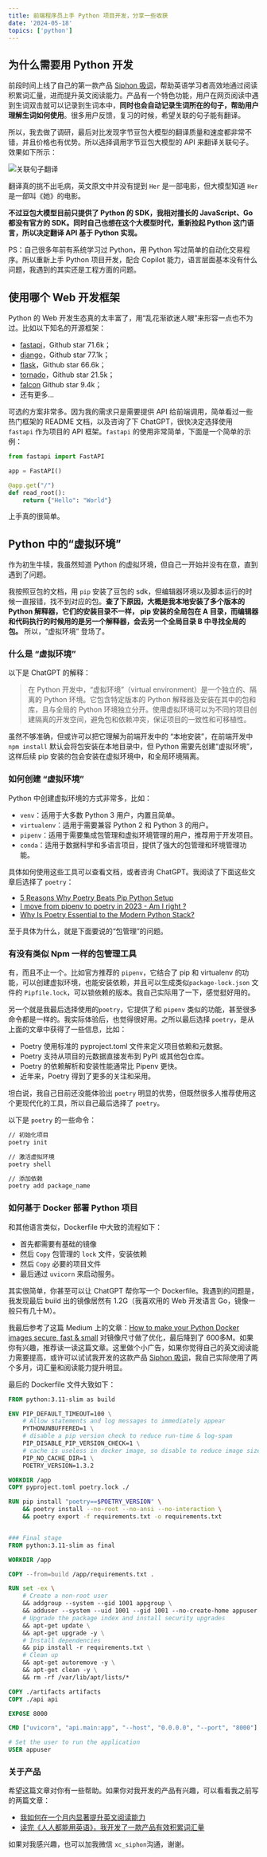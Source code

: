 ```yaml
---
title: 前端程序员上手 Python 项目开发，分享一些收获
date: '2024-05-18'
topics: ['python']
---
```


## 为什么需要用 Python 开发

前段时间上线了自己的第一款产品 [Siphon 吸词](https://siphon.ink)，帮助英语学习者高效地通过阅读积累词汇量，进而提升英文阅读能力。产品有一个特色功能，用户在网页阅读中遇到生词双击就可以记录到生词本中，**同时也会自动记录生词所在的句子，帮助用户理解生词如何使用**。很多用户反馈，复习的时候，希望关联的句子能有翻译。

所以，我去做了调研，最后对比发现字节豆包大模型的翻译质量和速度都非常不错，并且价格也有优势。所以选择调用字节豆包大模型的 API 来翻译关联句子。效果如下所示：

![关联句子翻译](https://blog-1258648987.cos.ap-shanghai.myqcloud.com/siphon/help/member-st.png)

翻译真的挑不出毛病，英文原文中并没有提到 `Her` 是一部电影，但大模型知道 `Her` 是一部叫《她》的电影。

**不过豆包大模型目前只提供了 Python 的 SDK，我相对擅长的 JavaScript、Go 都没有官方的 SDK。同时自己也想在这个大模型时代，重新捡起 Python 这门语言，所以决定翻译 API 基于 Python 实现。**

PS：自己很多年前有系统学习过 Python，用 Python 写过简单的自动化交易程序。所以重新上手 Python 项目开发，配合 Copilot 能力，语言层面基本没有什么问题，我遇到的其实还是工程方面的问题。

## 使用哪个 Web 开发框架

Python 的 Web 开发生态真的太丰富了，用“乱花渐欲迷人眼”来形容一点也不为过。比如以下知名的开源框架：

- [fastapi](https://github.com/tiangolo/fastapi)，Github star 71.6k；
- [django](https://github.com/django/django)，Github star 77.1k；
- [flask](https://github.com/pallets/flask)，Github star 66.6k；
- [tornado](https://github.com/tornadoweb/tornado)，Github star 21.5k；
- [falcon](https://github.com/falconry/falcon) Github star 9.4k；
- 还有更多...

可选的方案非常多。因为我的需求只是需要提供 API 给前端调用，简单看过一些热门框架的 README 文档，以及咨询了下 ChatGPT，很快决定选择使用 `fastapi` 作为项目的 API 框架。`fastapi` 的使用非常简单，下面是一个简单的示例：

```python
from fastapi import FastAPI

app = FastAPI()

@app.get("/")
def read_root():
    return {"Hello": "World"}
```

上手真的很简单。

## Python 中的“虚拟环境”

作为初生牛犊，我虽然知道 Python 的虚拟环境，但自己一开始并没有在意，直到遇到了问题。

我按照豆包的文档，用 `pip` 安装了豆包的 sdk，但编辑器环境以及脚本运行的时候一直报错，找不到对应的包。**查了下原因，大概是我本地安装了多个版本的 Python 解释器，它们的安装目录不一样， pip 安装的全局包在 A 目录，而编辑器和代码执行的时候用的是另一个解释器，会去另一个全局目录 B 中寻找全局的包。** 所以，“虚拟环境” 登场了。

### 什么是 “虚拟环境”

以下是 ChatGPT 的解释：

> 在 Python 开发中，“虚拟环境”（virtual environment）是一个独立的、隔离的 Python 环境。它包含特定版本的 Python 解释器及安装在其中的包和库，且与全局的 Python 环境独立分开。使用虚拟环境可以为不同的项目创建隔离的开发空间，避免包和依赖冲突，保证项目的一致性和可移植性。

虽然不够准确，但或许可以把它理解为前端开发中的 “本地安装”，在前端开发中 `npm install` 默认会将包安装在本地目录中，但 Python 需要先创建“虚拟环境”，这样后续 pip 安装的包会安装在虚拟环境中，和全局环境隔离。

### 如何创建 “虚拟环境”

Python 中创建虚拟环境的方式非常多，比如：

- `venv`：适用于大多数 Python 3 用户，内置且简单。
- `virtualenv`：适用于需要兼容 Python 2 和 Python 3 的用户。
- `pipenv`：适用于需要集成包管理和虚拟环境管理的用户，推荐用于开发项目。
- `conda`：适用于数据科学和多语言项目，提供了强大的包管理和环境管理功能。

具体如何使用这些工具可以查看文档，或者咨询 ChatGPT。我阅读了下面这些文章后选择了 `poetry`：

- [5 Reasons Why Poetry Beats Pip Python Setup](https://betterprogramming.pub/5-reasons-why-poetry-beats-pip-python-setup-6f6bd3488a04)
- [I move from pipenv to poetry in 2023 - Am I right ?](https://dev.to/farcellier/i-migrate-to-poetry-in-2023-am-i-right--115)
- [Why Is Poetry Essential to the Modern Python Stack?](https://andrewbrookins.com/python/why-poetry/)

至于具体为什么，就是下面要说的“包管理”的问题。

### 有没有类似 Npm 一样的包管理工具

有，而且不止一个。比如官方推荐的 `pipenv`，它结合了 pip 和 virtualenv 的功能，可以创建虚拟环境，也能安装依赖，并且可以生成类似`package-lock.json` 文件的 `Pipfile.lock`，可以锁依赖的版本。我自己实际用了一下，感觉挺好用的。

另一个就是我最后选择使用的`poetry`，它提供了和 `pipenv` 类似的功能，甚至很多命令都是一样的。我实际体验后，也觉得很好用。之所以最后选择 `poetry`，是从上面的文章中获得了一些信息，比如：

- Poetry 使用标准的 pyproject.toml 文件来定义项目依赖和元数据。
- Poetry 支持从项目的元数据直接发布到 PyPI 或其他包仓库。
- Poetry 的依赖解析和安装性能通常比 Pipenv 更快。
- 近年来，Poetry 得到了更多的关注和采用。

坦白说，我自己目前还没能体验出 `poetry` 明显的优势，但既然很多人推荐使用这个更现代化的工具，所以自己最后选择了 `poetry`。

以下是 `poetry` 的一些命令：

```bash
// 初始化项目
poetry init

// 激活虚拟环境
poetry shell

// 添加依赖
poetry add package_name
```

### 如何基于 Docker 部署 Python 项目

和其他语言类似，Dockerfile 中大致的流程如下：

- 首先都需要有基础的镜像
- 然后 `Copy` 包管理的 `lock` 文件，安装依赖
- 然后 `Copy` 必要的项目文件
- 最后通过 `uvicorn` 来启动服务。

其实很简单，你甚至可以让 ChatGPT 帮你写一个 Dockerfile。我遇到的问题是，我发现最后 build 出的镜像居然有 1.2G（我喜欢用的 Web 开发语言 Go，镜像一般只有几十M）。

我最后参考了这篇 Medium 上的文章：[How to make your Python Docker images secure, fast & small](https://medium.com/vantageai/how-to-make-your-python-docker-images-secure-fast-small-b3a6870373a0) 对镜像尺寸做了优化，最后降到了 600多M。如果你有兴趣，推荐读一读这篇文章。这里做个小广告，如果你觉得自己的英文阅读能力需要提高，或许可以试试我开发的这款产品 [Siphon 吸词](https://siphon.ink)，我自己实际使用了两个多月，词汇量和阅读能力提升明显。

最后的 Dockerfile 文件大致如下：

``` Dockerfile
FROM python:3.11-slim as build

ENV PIP_DEFAULT_TIMEOUT=100 \
    # Allow statements and log messages to immediately appear
    PYTHONUNBUFFERED=1 \
    # disable a pip version check to reduce run-time & log-spam
    PIP_DISABLE_PIP_VERSION_CHECK=1 \
    # cache is useless in docker image, so disable to reduce image size
    PIP_NO_CACHE_DIR=1 \
    POETRY_VERSION=1.3.2

WORKDIR /app
COPY pyproject.toml poetry.lock ./

RUN pip install "poetry==$POETRY_VERSION" \
    && poetry install --no-root --no-ansi --no-interaction \
    && poetry export -f requirements.txt -o requirements.txt


### Final stage
FROM python:3.11-slim as final

WORKDIR /app

COPY --from=build /app/requirements.txt .

RUN set -ex \
    # Create a non-root user
    && addgroup --system --gid 1001 appgroup \
    && adduser --system --uid 1001 --gid 1001 --no-create-home appuser \
    # Upgrade the package index and install security upgrades
    && apt-get update \
    && apt-get upgrade -y \
    # Install dependencies
    && pip install -r requirements.txt \
    # Clean up
    && apt-get autoremove -y \
    && apt-get clean -y \
    && rm -rf /var/lib/apt/lists/*

COPY ./artifacts artifacts
COPY ./api api

EXPOSE 8000

CMD ["uvicorn", "api.main:app", "--host", "0.0.0.0", "--port", "8000"]

# Set the user to run the application
USER appuser
```

### 关于产品

希望这篇文章对你有一些帮助。如果你对我开发的产品有兴趣，可以看看我之前写的两篇文章：

- [我如何在一个月内显著提升英文阅读能力](https://juejin.cn/post/7354019135992938536)
- [读完《人人都能用英语》，我开发了一款产品有效积累词汇量](https://juejin.cn/post/7352751855333900322)

如果对我感兴趣，也可以加我微信 `xc_siphon`沟通，谢谢。
